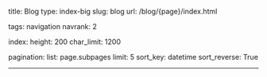 title: Blog
type: index-big
slug: blog
url: /blog/{page}/index.html

tags: navigation
navrank: 2

index:
    height: 200
    char_limit: 1200

pagination:
    list: page.subpages
    limit: 5
    sort_key: datetime
    sort_reverse: True

---
